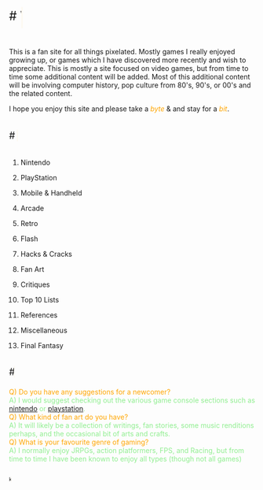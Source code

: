 <style>
.type-container{
  display: inline-block;
}
.typed-out{
  overflow: hidden;
  border-right: .15em solid orange;
  white-space: nowrap;
  animation: typing 1.2s steps(20, end) forwards, blink 1.3s infinite;
  font-size: 1.6rem;
  width: 0;
}
.a{
    color:lightgreen
}
.q {
    color:orange
}
.lrg {
    font-size: 1.8em;
    padding-right: 0.2em
}
.md {
    font-size: 1.4em;
    padding-right: 0.3em
}
.sm {
    font-size: 0.75em;
}
p:nth-child(2){
  animation: type 8s steps(60, end);
}
p a{
  text-decoration: none;
}
span{
  animation: blink 1s infinite;
}
@keyframes typing {
  from { width: 0 }
  to { width: 100% }
}
@keyframes type{ 
  from { width: 0; } 
} 
@keyframes blink {
  from { border-color: transparent }
  to { border-color: orange; }
}
</style>

<div class="typed">
<div class="type-container">
  <p class="typed-out lrg"># Welcome to the Pixels Cafe 👾 ☕</p>
  </div>
</div>

This is a fan site for all things pixelated. Mostly games I really enjoyed growing up, or games which I have discovered more recently and wish to appreciate. This is mostly a site focused on video games, but from time to time some additional content will be added. Most of this additional content will be involving computer history, pop culture from 80's, 90's, or 00's and the related content.

I hope you enjoy this site and please take a <i style="color:orange">byte</i> & and stay for a <i style="color:orange">bit</i>.

<div class="typed">
<div class="type-container">
  <p class="typed-out md"># Table of Contents 🌵 </p>
  </div>
</div>

1. [Nintendo](/embed/pages/nintendo)

2. [PlayStation](/embed/pages/playstation)

3. [Mobile & Handheld](/embed/pages/handheld)

4. [Arcade](/embed/pages/arcade)

5. [Retro](/embed/pages/20220522T165816_retro)

6. [Flash](/embed/pages/flash)

7. [Hacks & Cracks](/embed/pages/20220522T165713_hacks)

8. [Fan Art]()

9. [Critiques]()

10. [Top 10 Lists]()

11. [References]()

12. [Miscellaneous]()

13. [Final Fantasy](/embed/pages/20220522T165828_final_fantasy)

<div class="typed">
<div class="type-container">
  <p class="typed-out md"># FAQ 🐙 </p>
  </div>
</div>

<div class="q">Q) Do you have any suggestions for a newcomer?</div>

<div class="a">A) I would suggest checking out the various game console sections such as <a href="/pages/nintendo.md">nintendo</a> or <a href="/pages/playstation.md">playstation</a>.</div>

<div class="q">Q) What kind of fan art do you have?</div>

<div class="a">A) It will likely be a collection of writings, fan stories, some music renditions perhaps, and the occasional bit of arts and crafts.</div>

<div class="q">Q) What is your favourite genre of gaming?</div>

<div class="a">A) I normally enjoy JRPGs, action platformers, FPS, and Racing, but from time to time I have been known to enjoy all types (though not all games)</div>

<br/>

<div class="typed">
<div class="type-container">
  <p class="typed-out sm"><a href="/embed/pages/20220522T165602_White_Rabbit">knock knock... 🐇 </a></p>
  </div>
</div>

